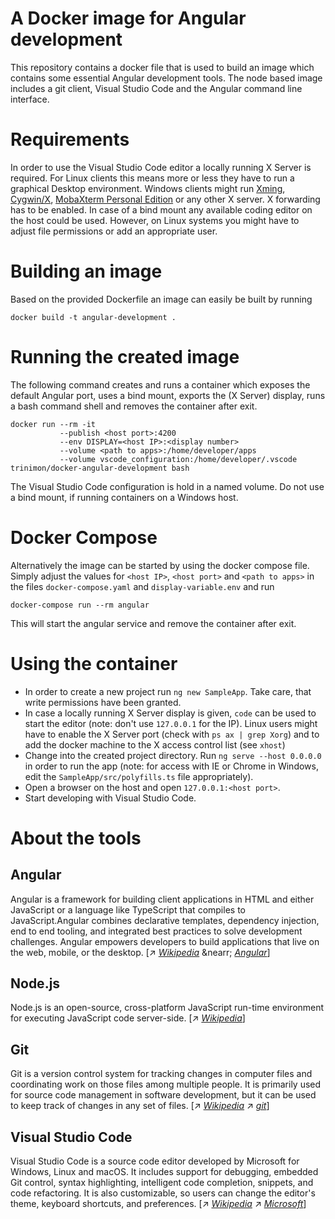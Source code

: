 # A Docker image for Angular development

This repository contains a docker file that is used to build an image which contains some essential Angular development tools. The node based image includes a git client, Visual Studio Code and the Angular command line interface.

# Requirements

In order to use the Visual Studio Code editor a locally running X Server is required. For Linux clients this means more or less they have to run a graphical Desktop environment. Windows clients might run [Xming](https://sourceforge.net/projects/xming/), [Cygwin/X](https://x.cygwin.com/), [MobaXterm Personal Edition](https://mobaxterm.mobatek.net/) or any other X server. X forwarding has to be enabled.
In case of a bind mount any available coding editor on the host could be used. However, on Linux systems you might have to adjust file permissions or add an appropriate user.

# Building an image

Based on the provided Dockerfile an image can easily be built by running

```
docker build -t angular-development .
```

# Running the created image

The following command creates and runs a container which exposes the default Angular port, uses a bind mount, exports the (X Server) display, runs a bash command shell and removes the container after exit.

```
docker run --rm -it 
           --publish <host port>:4200
           --env DISPLAY=<host IP>:<display number> 
           --volume <path to apps>:/home/developer/apps 
           --volume vscode_configuration:/home/developer/.vscode trinimon/docker-angular-development bash
```

The Visual Studio Code configuration is hold in a named volume. Do not use a bind mount, if running containers on a Windows host. 

# Docker Compose

Alternatively the image can be started by using the docker compose file. Simply adjust the values for ```<host IP>```, ```<host port>``` and ```<path to apps>``` in the files ```docker-compose.yaml``` and ```display-variable.env``` and run 

```
docker-compose run --rm angular
```

This will start the angular service and remove the container after exit.  

# Using the container 

* In order to create a new project run ```ng new SampleApp```. Take care, that write permissions have been granted. 
* In case a locally running X Server display is given, ```code``` can be used to start the editor (note: don't use ```127.0.0.1``` for the IP). Linux users might have to enable the X Server port (check with ```ps ax | grep Xorg```) and to add the docker machine to the X access control list (see ```xhost```)
* Change into the created project directory. Run ```ng serve --host 0.0.0.0``` in order to run the app (note: for access with IE or Chrome in Windows, edit the ```SampleApp/src/polyfills.ts``` file appropriately).
* Open a browser on the host and open ```127.0.0.1:<host port>```.
* Start developing with Visual Studio Code.

# About the tools

## Angular

Angular is a framework for building client applications in HTML and either JavaScript or a language like TypeScript that compiles to JavaScript.Angular combines declarative templates, dependency injection, end to end tooling, and integrated best practices to solve development challenges. Angular empowers developers to build applications that live on the web, mobile, or the desktop. \[&nearr; [_Wikipedia_](https://en.wikipedia.org/wiki/Angular_(application_platform)) &nearr; [_Angular_](https://angular.io/)]   

## Node.js

Node.js is an open-source, cross-platform JavaScript run-time environment for executing JavaScript code server-side. \[&nearr; [_Wikipedia_](https://en.wikipedia.org/wiki/Node.js)]

## Git

Git is a version control system for tracking changes in computer files and coordinating work on those files among multiple people. It is primarily used for source code management in software development, but it can be used to keep track of changes in any set of files. \[&nearr; [_Wikipedia_](https://en.wikipedia.org/wiki/Git) &nearr; [_git_](https://git-scm.com/)]

## Visual Studio Code

Visual Studio Code is a source code editor developed by Microsoft for Windows, Linux and macOS. It includes support for debugging, embedded Git control, syntax highlighting, intelligent code completion, snippets, and code refactoring. It is also customizable, so users can change the editor's theme, keyboard shortcuts, and preferences. \[&nearr; [_Wikipedia_](https://en.wikipedia.org/wiki/Visual_Studio_Code) &nearr; [_Microsoft_](https://code.visualstudio.com/)]
